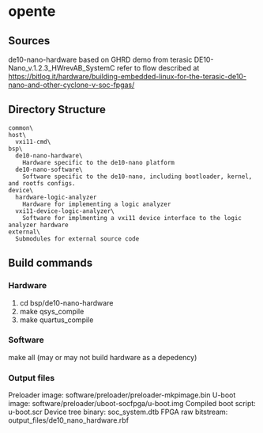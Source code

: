 # opente
## Sources
de10-nano-hardware based on GHRD demo from terasic DE10-Nano_v.1.2.3_HWrevAB_SystemC
refer to flow described at https://bitlog.it/hardware/building-embedded-linux-for-the-terasic-de10-nano-and-other-cyclone-v-soc-fpgas/
## Directory Structure
```
common\
host\
  vxi11-cmd\
bsp\
  de10-nano-hardware\
    Hardware specific to the de10-nano platform
  de10-nano-software\
    Software specific to the de10-nano, including bootloader, kernel, and rootfs configs.
device\
  hardware-logic-analyzer
    Hardware for implementing a logic analyzer
  vxi11-device-logic-analyzer\
    Software for implmenting a vxi11 device interface to the logic analyzer hardware
external\
  Submodules for external source code
```
## Build commands
### Hardware
1. cd bsp/de10-nano-hardware
2. make qsys_compile
3. make quartus_compile

### Software
make all (may or may not build hardware as a depedency)

### Output files
Preloader image: software/preloader/preloader-mkpimage.bin
U-boot image: software/preloader/uboot-socfpga/u-boot.img
Compiled boot script: u-boot.scr
Device tree binary: soc_system.dtb
FPGA raw bitstream: output_files/de10_nano_hardware.rbf

